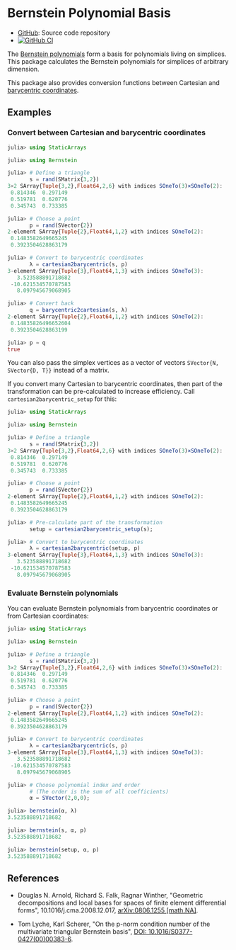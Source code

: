 # Bernstein Polynomial Basis

* [GitHub](https://github.com/eschnett/Bernstein.jl): Source code repository
* [![GitHub CI](https://github.com/eschnett/Bernstein.jl/workflows/CI/badge.svg)](https://github.com/eschnett/Bernstein.jl/actions)

The [Bernstein
polynomials](https://en.wikipedia.org/wiki/Bernstein_polynomial) form
a basis for polynomials living on simplices. This package calculates
the Bernstein polynomials for simplices of arbitrary dimension.

This package also provides conversion functions between Cartesian and
[barycentric
coordinates](https://en.wikipedia.org/wiki/Barycentric_coordinate_system).

## Examples

### Convert between Cartesian and barycentric coordinates

```Julia
julia> using StaticArrays

julia> using Bernstein

julia> # Define a triangle
       s = rand(SMatrix{3,2})
3×2 SArray{Tuple{3,2},Float64,2,6} with indices SOneTo(3)×SOneTo(2):
 0.814346  0.297149
 0.519781  0.620776
 0.345743  0.733385

julia> # Choose a point
       p = rand(SVector{2})
2-element SArray{Tuple{2},Float64,1,2} with indices SOneTo(2):
 0.1483582649665245
 0.3923504628863179

julia> # Convert to barycentric coordinates
       λ = cartesian2barycentric(s, p)
3-element SArray{Tuple{3},Float64,1,3} with indices SOneTo(3):
   3.523588891718682
 -10.621534570787583
   8.097945679068905

julia> # Convert back
       q = barycentric2cartesian(s, λ)
2-element SArray{Tuple{2},Float64,1,2} with indices SOneTo(2):
 0.14835826496652604
 0.3923504628863199

julia> p ≈ q
true
```

You can also pass the simplex vertices as a vector of vectors
`SVector{N, SVector{D, T}}` instead of a matrix.

If you convert many Cartesian to barycentric coordinates, then part of
the transformation can be pre-calculated to increase efficiency. Call
`cartesian2barycentric_setup` for this:

```Julia
julia> using StaticArrays

julia> using Bernstein

julia> # Define a triangle
       s = rand(SMatrix{3,2})
3×2 SArray{Tuple{3,2},Float64,2,6} with indices SOneTo(3)×SOneTo(2):
 0.814346  0.297149
 0.519781  0.620776
 0.345743  0.733385

julia> # Choose a point
       p = rand(SVector{2})
2-element SArray{Tuple{2},Float64,1,2} with indices SOneTo(2):
 0.1483582649665245
 0.3923504628863179

julia> # Pre-calculate part of the transformation
       setup = cartesian2barycentric_setup(s);

julia> # Convert to barycentric coordinates
       λ = cartesian2barycentric(setup, p)
3-element SArray{Tuple{3},Float64,1,3} with indices SOneTo(3):
   3.523588891718682
 -10.621534570787583
   8.097945679068905
```

### Evaluate Bernstein polynomials

You can evaluate Bernstein polynomials from barycentric coordinates or
from Cartesian coordinates:

```Julia
julia> using StaticArrays

julia> using Bernstein

julia> # Define a triangle
       s = rand(SMatrix{3,2})
3×2 SArray{Tuple{3,2},Float64,2,6} with indices SOneTo(3)×SOneTo(2):
 0.814346  0.297149
 0.519781  0.620776
 0.345743  0.733385

julia> # Choose a point
       p = rand(SVector{2})
2-element SArray{Tuple{2},Float64,1,2} with indices SOneTo(2):
 0.1483582649665245
 0.3923504628863179

julia> # Convert to barycentric coordinates
       λ = cartesian2barycentric(s, p)
3-element SArray{Tuple{3},Float64,1,3} with indices SOneTo(3):
   3.523588891718682
 -10.621534570787583
   8.097945679068905

julia> # Choose polynomial index and order
       # (The order is the sum of all coefficients)
       α = SVector(2,0,0);

julia> bernstein(α, λ)
3.523588891718682

julia> bernstein(s, α, p)
3.523588891718682

julia> bernstein(setup, α, p)
3.523588891718682
```

## References

- Douglas N. Arnold, Richard S. Falk, Ragnar Winther, "Geometric
  decompositions and local bases for spaces of finite element
  differential forms", 10.1016/j.cma.2008.12.017, [arXiv:0806.1255
  [math.NA]](https://arxiv.org/abs/0806.1255).

- Tom Lyche, Karl Scherer, "On the p-norm condition number of the
  multivariate triangular Bernstein basis", [DOI:
  10.1016/S0377-0427(00)00383-6](https://doi.org/10.1016/S0377-0427(00)00383-6).
